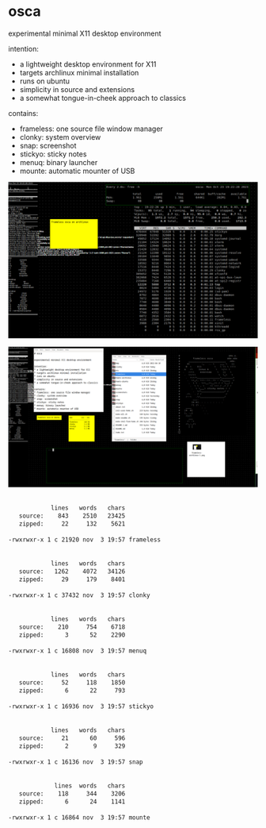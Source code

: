# osca

experimental minimal X11 desktop environment

intention:
* a lightweight desktop environment for X11
* targets archlinux minimal installation
* runs on ubuntu
* simplicity in source and extensions
* a somewhat tongue-in-cheek approach to classics

contains:
* frameless: one source file window manager
* clonky: system overview
* snap: screenshot
* stickyo: sticky notes
* menuq: binary launcher
* mounte: automatic mounter of USB


![screenshot 1](screenshots/frameless-archlinux-1.png)


![screenshot 2](screenshots/frameless-ubuntu-1.png)


```

            lines   words   chars
   source:    843    2510   23425
   zipped:     22     132    5621

-rwxrwxr-x 1 c 21920 nov  3 19:57 frameless


            lines   words   chars
   source:   1262    4072   34126
   zipped:     29     179    8401

-rwxrwxr-x 1 c 37432 nov  3 19:57 clonky


            lines   words   chars
   source:    210     754    6718
   zipped:      3      52    2290

-rwxrwxr-x 1 c 16808 nov  3 19:57 menuq


            lines   words   chars
   source:     52     118    1850
   zipped:      6      22     793

-rwxrwxr-x 1 c 16936 nov  3 19:57 stickyo


            lines   words   chars
   source:     21      60     596
   zipped:      2       9     329

-rwxrwxr-x 1 c 16136 nov  3 19:57 snap


             lines  words   chars
   source:    118     344    3206
   zipped:      6      24    1141

-rwxrwxr-x 1 c 16864 nov  3 19:57 mounte

```
